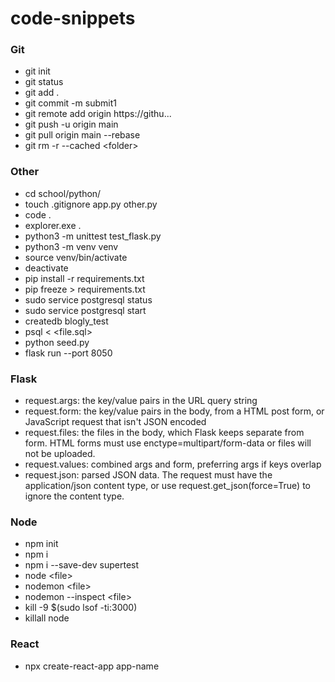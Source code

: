 # code-snippets

### Git
- git init
- git status
- git add .
- git commit -m submit1
- git remote add origin https://githu...
- git push -u origin main  
- git pull origin main --rebase  
- git rm -r --cached \<folder>

### Other
- cd school/python/
- touch .gitignore app.py other.py
- code .
- explorer.exe .
- python3 -m unittest test_flask.py
- python3 -m venv venv
- source venv/bin/activate
- deactivate
- pip install -r requirements.txt
- pip freeze > requirements.txt
- sudo service postgresql status
- sudo service postgresql start
- createdb blogly_test
- psql < \<file.sql>
- python seed.py
- flask run --port 8050   

### Flask
- request.args: the key/value pairs in the URL query string
- request.form: the key/value pairs in the body, from a HTML post form, or JavaScript request that isn't JSON encoded
- request.files: the files in the body, which Flask keeps separate from form. HTML forms must use enctype=multipart/form-data or files will not be uploaded.
- request.values: combined args and form, preferring args if keys overlap
- request.json: parsed JSON data. The request must have the application/json content type, or use request.get_json(force=True) to ignore the content type.
  
### Node
- npm init
- npm i
- npm i --save-dev supertest
- node \<file>
- nodemon \<file>
- nodemon --inspect \<file>
- kill -9 $(sudo lsof -ti:3000)
- killall node

### React
- npx create-react-app app-name
